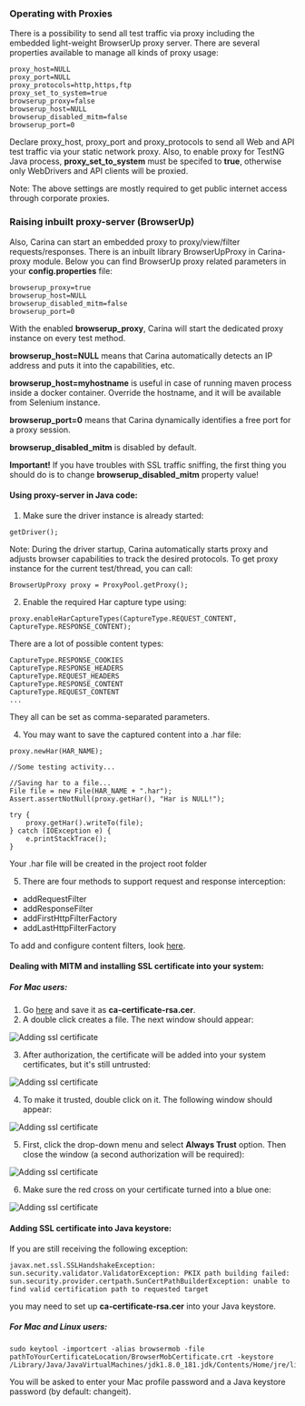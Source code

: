 ### Operating with Proxies
There is a possibility to send all test traffic via proxy including the embedded light-weight BrowserUp proxy server.
There are several properties available to manage all kinds of proxy usage:
```
proxy_host=NULL
proxy_port=NULL
proxy_protocols=http,https,ftp
proxy_set_to_system=true
browserup_proxy=false
browserup_host=NULL
browserup_disabled_mitm=false
browserup_port=0
```
Declare proxy_host, proxy_port and proxy_protocols to send all Web and API test traffic via your static network proxy.
Also, to enable proxy for TestNG Java process, **proxy_set_to_system** must be specifed to **true**, otherwise only WebDrivers and API clients will be proxied.

Note: The above settings are mostly required to get public internet access through corporate proxies.

### Raising inbuilt proxy-server (BrowserUp)
Also, Carina can start an embedded proxy to proxy/view/filter requests/responses. There is an inbuilt library BrowserUpProxy in Carina-proxy module. Below you can find BrowserUp proxy related parameters in your **config.properties** file:
```
browserup_proxy=true
browserup_host=NULL
browserup_disabled_mitm=false
browserup_port=0
```
With the enabled **browserup_proxy**, Carina will start the dedicated proxy instance on every test method. 

**browserup_host=NULL** means that Carina automatically detects an IP address and puts it into the capabilities, etc.

**browserup_host=myhostname** is useful in case of running maven process inside a docker container. Override the hostname, and it will be available from Selenium instance.

**browserup_port=0** means that Carina dynamically identifies a free port for a proxy session.

**browserup_disabled_mitm** is disabled by default. 

**Important!** If you have troubles with  SSL traffic sniffing, the first thing you should do is to change **browserup_disabled_mitm** property value!

#### Using proxy-server in Java code:

1. Make sure the driver instance is already started:
```
getDriver();
```
Note: During the driver startup, Carina automatically starts proxy and adjusts browser capabilities to track the desired protocols. To get proxy instance for the current test/thread, you can call:
```
BrowserUpProxy proxy = ProxyPool.getProxy();
```
2. Enable the required Har capture type using:
```
proxy.enableHarCaptureTypes(CaptureType.REQUEST_CONTENT, CaptureType.RESPONSE_CONTENT);
```
There are a lot of possible content types:
```
CaptureType.RESPONSE_COOKIES
CaptureType.RESPONSE_HEADERS
CaptureType.REQUEST_HEADERS
CaptureType.RESPONSE_CONTENT
CaptureType.REQUEST_CONTENT
...
```
They all can be set as comma-separated parameters.

4. You may want to save the captured content into a .har file:
```
proxy.newHar(HAR_NAME);

//Some testing activity...

//Saving har to a file...
File file = new File(HAR_NAME + ".har");
Assert.assertNotNull(proxy.getHar(), "Har is NULL!");

try {
    proxy.getHar().writeTo(file);
} catch (IOException e) {
    e.printStackTrace();
}
```
Your .har file will be created in the project root folder

5. There are four methods to support request and response interception:

* addRequestFilter
* addResponseFilter
* addFirstHttpFilterFactory
* addLastHttpFilterFactory

To add and configure content filters, look [here](https://github.com/lightbody/browsermob-proxy#http-request-manipulation).

#### Dealing with MITM and installing SSL certificate into your system:

##### For Mac users:

1. Go [here](https://github.com/lightbody/browsermob-proxy/blob/master/browsermob-core/src/main/resources/sslSupport/ca-certificate-rsa.cer) and save it as **ca-certificate-rsa.cer**.
2. A double click creates a file. The next window should appear:

![Adding ssl certificate](img/SSLInstallStep1.png)

3. After authorization, the certificate will be added into your system certificates,  but it's still untrusted:

![Adding ssl certificate](img/SSLInstallStep2.png)

4. To make it trusted, double click on it. The following window should appear:

![Adding ssl certificate](img/SSLInstallStep3.png)

5. First, click the drop-down menu and select **Always Trust** option. Then close the window (a second authorization will be required):

![Adding ssl certificate](img/SSLInstallStep4.png)

6. Make sure the red cross on your certificate turned into a blue one:

![Adding ssl certificate](img/SSLInstallStep5.png)

#### Adding SSL certificate into Java keystore:

If you are still receiving the following exception:
```
javax.net.ssl.SSLHandshakeException: sun.security.validator.ValidatorException: PKIX path building failed: sun.security.provider.certpath.SunCertPathBuilderException: unable to find valid certification path to requested target
```
you may need to set up **ca-certificate-rsa.cer** into your Java keystore.

##### For Mac and Linux users:

```
sudo keytool -importcert -alias browsermob -file pathToYourCertificateLocation/BrowserMobCertificate.crt -keystore /Library/Java/JavaVirtualMachines/jdk1.8.0_181.jdk/Contents/Home/jre/lib/security/cacerts
```
You will be asked to enter your Mac profile password and a Java keystore password (by default: changeit).
